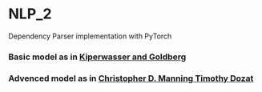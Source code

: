 # NLP_2
Dependency Parser implementation with PyTorch

### Basic model as in [Kiperwasser and Goldberg](https://arxiv.org/pdf/1603.04351.pdf)
### Advenced model as in [‫‪Christopher‬‬ ‫‪D.‬‬ ‫‪Manning‬‬ ‫‪Timothy‬‬ ‫‪Dozat‬‬](https://openreview.net/pdf?id=Hk95PK9le)
